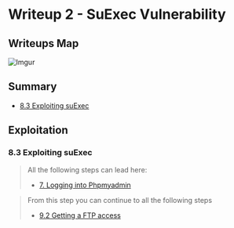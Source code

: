 # Writeup 2 - SuExec Vulnerability

## Writeups Map

![Imgur](https://i.imgur.com/io1rZpf.png)

## Summary

- [8.3 Exploiting suExec](#83-exploiting-suexec)

## Exploitation

### 8.3 Exploiting suExec

> All the following steps can lead here:
>
> - [7. Logging into Phpmyadmin](./Writeup1.md#7-logging-into-phpmyadmin)



> From this step you can continue to all the following steps
>
> - [9.2 Getting a FTP access](./Writeup1.md#92-getting-a-ftp-access)